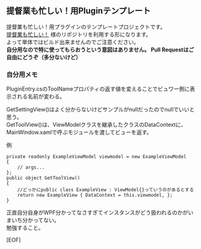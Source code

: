 提督業も忙しい！用Pluginテンプレート
--

提督業も忙しい！用プラグインのテンプレートプロジェクトです。  
[提督業も忙しい！](https://github.com/Grabacr07/KanColleViewer) 様のリポジトリを利用する形になります。  
よって単体ではビルド出来ませんのでご注意ください。  
**自分用なので特に使ってもらおうという意図はありません。 Pull Requestはご自由にどうぞ（多分ないけど）**  

### 自分用メモ

PluginEntry.csのToolNameプロパティの返す値を変えることでビュワー側に表示される名前が変わる。  

GetSettingView()はよく分からないけどサンプルがnullだったのでnullでいいと思う。  
GetToolView()は、ViewModelクラスを継承したクラスのDataContextに、MainWindow.xamlで呼ぶモジュールを渡してビューを返す。  

例  

	private readonly ExampleViewModel viewmodel = new ExampleViewModel
	{
		// args...
	};
	public object GetToolView()
	{
		//どっかにpublic class ExampleView : ViewModel{}っていうのがあるとする
		return new ExampleView { DataContext = this.viewmodel, };
	}

正直自分自身がWPF分かってなさすぎてインスタンスがどう扱われるのかがいまいち分かってない。  
勉強すること。  

[EOF]  